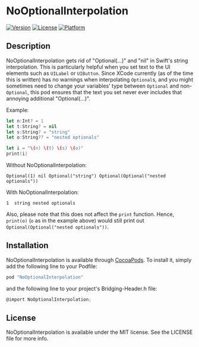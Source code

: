 # NoOptionalInterpolation

[![Version](https://img.shields.io/cocoapods/v/NoOptionalInterpolation.svg?style=flat)](http://cocoapods.org/pods/NoOptionalInterpolation)
[![License](https://img.shields.io/cocoapods/l/NoOptionalInterpolation.svg?style=flat)](http://cocoapods.org/pods/NoOptionalInterpolation)
[![Platform](https://img.shields.io/cocoapods/p/NoOptionalInterpolation.svg?style=flat)](http://cocoapods.org/pods/NoOptionalInterpolation)

## Description

NoOptionalInterpolation gets rid of "Optional(...)" and "nil" in Swift's string interpolation. This is particularly helpful when you set text to the UI elements such as `UILabel` or `UIButton`. Since XCode currently (as of the time this is written) has no warnings when interpolating `Optional`s, and you might sometimes need to change your variables' type between `Optional` and non-`Optional`, this pod ensures that the text you set never ever includes that annoying additional "Optional(...)".

Example:

```swift
let n:Int? = 1
let t:String? = nil
let s:String? = "string"
let o:String?? = "nested optionals"

let i = "\(n) \(t) \(s) \(o)"
print(i)
```

Without NoOptionalInterpolation:
```
Optional(1) nil Optional("string") Optional(Optional("nested optionals"))
```

With NoOptionalInterpolation:
```
1  string nested optionals
```

Also, please note that this does not affect the `print` function. Hence, `print(o)` (`o` as in the example above) would still print out `Optional(Optional("nested optionals"))`.

## Installation

NoOptionalInterpolation is available through [CocoaPods](http://cocoapods.org). To install
it, simply add the following line to your Podfile:

```ruby
pod "NoOptionalInterpolation"
```

and the following line to your project's Bridging-Header.h file:
```objective-c
@import NoOptionalInterpolation;
```

## License

NoOptionalInterpolation is available under the MIT license. See the LICENSE file for more info.
